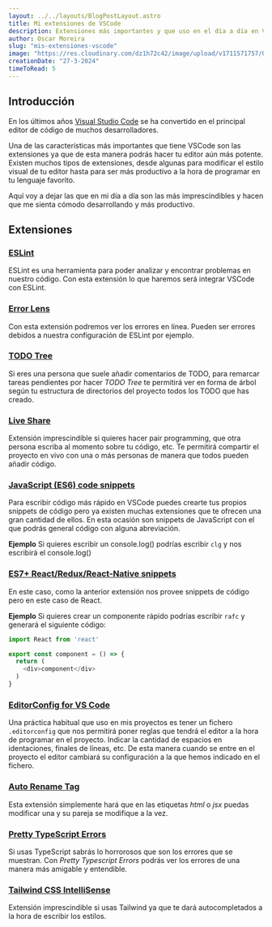 ```yaml
---
layout: ../../layouts/BlogPostLayout.astro
title: Mi extensiones de VSCode
description: Extensiones más importantes y que uso en el día a día en VSCode.
author: Oscar Moreira
slug: "mis-extensiones-vscode"
image: "https://res.cloudinary.com/dz1h72c42/image/upload/v1711571757/OscarMoreira.dev/Vscode_hkz5n3.webp"
creationDate: "27-3-2024"
timeToRead: 5
---
```


## Introducción

En los últimos años [Visual Studio Code](https://code.visualstudio.com/) se ha convertido en el principal editor de código de muchos desarrolladores.

Una de las características más importantes que tiene VSCode son las extensiones ya que de esta manera podrás hacer tu editor aún más potente. Existen muchos tipos de extensiones, desde algunas para modificar el estilo visual de tu editor hasta para ser más productivo a la hora de programar en tu lenguaje favorito.

Aquí voy a dejar las que en mi día a día son las más imprescindibles y hacen que me sienta cómodo desarrollando y más productivo.

## Extensiones

### [ESLint](https://marketplace.visualstudio.com/items?itemName=dbaeumer.vscode-eslint)

ESLint es una herramienta para poder analizar y encontrar problemas en nuestro código. Con esta extensión lo que haremos será integrar VSCode con ESLint.

### [Error Lens](https://marketplace.visualstudio.com/items?itemName=usernamehw.errorlens)

Con esta extensión podremos ver los errores en línea. Pueden ser errores debidos a nuestra configuración de ESLint por ejemplo.

### [TODO Tree](https://marketplace.visualstudio.com/items?itemName=Gruntfuggly.todo-tree)

Si eres una persona que suele añadir comentarios de TODO, para remarcar tareas pendientes por hacer *TODO Tree* te permitirá ver en forma de árbol según tu estructura de directorios del proyecto todos los TODO que has creado.

### [Live Share](https://marketplace.visualstudio.com/items?itemName=MS-vsliveshare.vsliveshare)

Extensión imprescindible si quieres hacer pair programming, que otra persona escriba al momento sobre tu código, etc.
Te permitirá compartir el proyecto en vivo con una o más personas de manera que todos pueden añadir código. 

### [JavaScript (ES6) code snippets](https://marketplace.visualstudio.com/items?itemName=xabikos.JavaScriptSnippets)

Para escribir código más rápido en VSCode puedes crearte tus propios snippets de código pero ya existen muchas extensiones que te ofrecen una gran cantidad de ellos. En esta ocasión son snippets de JavaScript con el que podrás general código con alguna abreviación.

**Ejemplo**
Si quieres escribir un console.log() podrías escribir `clg` y nos escribirá el console.log()

### [ES7+ React/Redux/React-Native snippets](https://marketplace.visualstudio.com/items?itemName=dsznajder.es7-react-js-snippets)

En este caso, como la anterior extensión nos provee snippets de código pero en este caso de React.

**Ejemplo**
Si quieres crear un componente rápido podrías escribir `rafc` y generará el siguiente código:
```javascript
import React from 'react'

export const component = () => {
  return (
    <div>component</div>
  )
}

```

### [EditorConfig for VS Code](https://marketplace.visualstudio.com/items?itemName=EditorConfig.EditorConfig)

Una práctica habitual que uso en mis proyectos es tener un fichero `.editorconfig` que nos permitirá poner reglas que tendrá el editor a la hora de programar en el proyecto. Indicar la cantidad de espacios en identaciones, finales de líneas, etc. De esta manera cuando se entre en el proyecto el editor cambiará su configuración a la que hemos indicado en el fichero.

### [Auto Rename Tag](https://marketplace.visualstudio.com/items?itemName=formulahendry.auto-rename-tag)

Esta extensión simplemente hará que en las etiquetas *html* o *jsx* puedas modificar una y su pareja se modifique a la vez.

### [Pretty TypeScript Errors](https://marketplace.visualstudio.com/items?itemName=yoavbls.pretty-ts-errors)

Si usas TypeScript sabrás lo horrorosos que son los errores que se muestran. Con *Pretty Typescript Errors* podrás ver los errores de una manera más amigable y entendible.

### [Tailwind CSS IntelliSense](https://marketplace.visualstudio.com/items?itemName=bradlc.vscode-tailwindcss)

Extensión imprescindible si usas Tailwind ya que te dará autocompletados a la hora de escribir los estilos.

